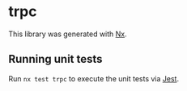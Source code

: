 # trpc

This library was generated with [Nx](https://nx.dev).

## Running unit tests

Run `nx test trpc` to execute the unit tests via [Jest](https://jestjs.io).
